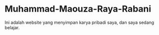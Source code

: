 # Muhammad-Maouza-Raya-Rabani
Ini adalah website yang menyimpan karya pribadi saya, dan saya sedang belajar.
